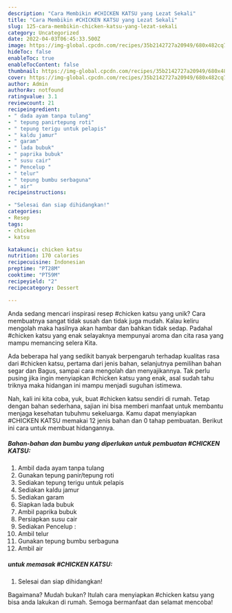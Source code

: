```yaml
---
description: "Cara Membikin #CHICKEN KATSU yang Lezat Sekali"
title: "Cara Membikin #CHICKEN KATSU yang Lezat Sekali"
slug: 125-cara-membikin-chicken-katsu-yang-lezat-sekali
category: Uncategorized
date: 2022-04-03T06:45:33.500Z
image: https://img-global.cpcdn.com/recipes/35b2142727a20949/680x482cq70/chicken-katsu-foto-resep-utama.jpg
hideToc: false
enableToc: true
enableTocContent: false
thumbnail: https://img-global.cpcdn.com/recipes/35b2142727a20949/680x482cq70/chicken-katsu-foto-resep-utama.jpg
cover: https://img-global.cpcdn.com/recipes/35b2142727a20949/680x482cq70/chicken-katsu-foto-resep-utama.jpg
author: Admin
authorAv: notfound
ratingvalue: 3.1
reviewcount: 21
recipeingredient:
- " dada ayam tanpa tulang"
- " tepung panirtepung roti"
- " tepung terigu untuk pelapis"
- " kaldu jamur"
- " garam"
- " lada bubuk"
- " paprika bubuk"
- " susu cair"
- " Pencelup "
- " telur"
- " tepung bumbu serbaguna"
- " air"
recipeinstructions:

- "Selesai dan siap dihidangkan!"
categories:
- Resep
tags:
- chicken
- katsu

katakunci: chicken katsu 
nutrition: 170 calories
recipecuisine: Indonesian
preptime: "PT28M"
cooktime: "PT59M"
recipeyield: "2"
recipecategory: Dessert

---
```





Anda sedang mencari inspirasi resep #chicken katsu yang unik? Cara membuatnya sangat tidak susah dan tidak juga mudah. Kalau keliru mengolah maka hasilnya akan hambar dan bahkan tidak sedap. Padahal #chicken katsu yang enak selayaknya mempunyai aroma dan cita rasa yang mampu memancing selera Kita.





Ada beberapa hal yang sedikit banyak berpengaruh terhadap kualitas rasa dari #chicken katsu, pertama dari jenis bahan, selanjutnya pemilihan bahan segar dan Bagus, sampai cara mengolah dan menyajikannya. Tak perlu pusing jika ingin menyiapkan #chicken katsu yang enak,      asal sudah tahu triknya maka hidangan ini mampu menjadi suguhan istimewa.





















Nah, kali ini kita coba, yuk, buat #chicken katsu sendiri di rumah. Tetap dengan bahan sederhana, sajian ini bisa memberi manfaat untuk membantu menjaga kesehatan tubuhmu sekeluarga. Kamu dapat menyiapkan #CHICKEN KATSU memakai 12 jenis bahan dan 0 tahap pembuatan. Berikut ini cara untuk membuat hidangannya.

<!--inarticleads1-->

##### Bahan-bahan dan bumbu yang diperlukan untuk pembuatan #CHICKEN KATSU:

1. Ambil  dada ayam tanpa tulang
1. Gunakan  tepung panir/tepung roti
1. Sediakan  tepung terigu untuk pelapis
1. Sediakan  kaldu jamur
1. Sediakan  garam
1. Siapkan  lada bubuk
1. Ambil  paprika bubuk
1. Persiapkan  susu cair
1. Sediakan  Pencelup :
1. Ambil  telur
1. Gunakan  tepung bumbu serbaguna
1. Ambil  air




<!--inarticleads2-->

#####  untuk memasak #CHICKEN KATSU:


1. Selesai dan siap dihidangkan!



Bagaimana? Mudah bukan? Itulah cara menyiapkan #chicken katsu yang bisa anda lakukan di rumah. Semoga bermanfaat dan selamat mencoba!
